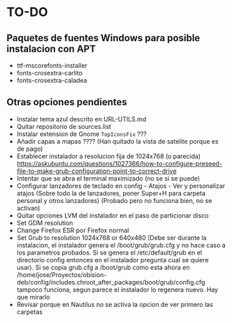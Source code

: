 # TO-DO
## Paquetes de fuentes Windows para posible instalacion con APT
- ttf-mscorefonts-installer
- fonts-crosextra-carlito 
- fonts-crosextra-caladea

## Otras opciones pendientes
- Instalar tema azul descrito en URL-UTILS.md
- Quitar repositorio de sources.list
- Instalar extension de Gnome `TopIconsFix` ???
- Añadir capas a mapas ???? (Han quitado la vista de satelite porque es de pago)
- Establecer instalador a resolucion fija de 1024x768 (o parecida)
  https://askubuntu.com/questions/1027366/how-to-configure-preseed-file-to-make-grub-configuration-point-to-correct-drive
- Intentar que se abra el terminal maximizado (no se si se puede)
- Configurar lanzadores de teclado en config - Atajos - Ver y personalizar atajos (Sobre todo la de lanzadores, poner Super+H para carpeta personal y otros lanzadores) (Probado pero no funciona bien, no se activan)
- Quitar opciones LVM del instalador en el paso de particionar disco
- Set GDM resolution
- Change Firefox ESR por Firefox normal
- Set Grub to resolution 1024x768 or 640x480 (Debe ser durante la instalacion, el instalador genera el /boot/grub/grub.cfg y no hace caso a los parametros probados. Si se genera el /etc/default/grub en el directorio config entonces en el instalador pregunta cual se quiere usar). Si se copia grub.cfg a /boot/grub como esta ahora en /home/jose/Proyectos/obision-deb/config/includes.chroot_after_packages/boot/grub/config.cfg tampoco funciona, segun parece el instalador lo regenera nuevo. Hay que mirarlo
- Revisar porque en Nautilus no se activa la opcion de ver primero las carpetas